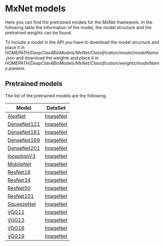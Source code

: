 ﻿# MxNet models

Here you can find the pretrained models for the MxNet framework. In the following table the information of the model, the model structure and the pretrained weights can be found.

To include a model in the API you have to download the model structure and place it in *HOMEPATH/DeepClas4BioModels/MxNet/Classification/model/modelName.json*  and download the weights and place it in *HOMEPATH/DeepClas4BioModels/MxNet/Classification/weights/modelName.params*.

## Pretrained models
The list of the pretrained models are the following.

| Model |  DataSet |
|-------|---------|
|[AlexNet](http://papers.nips.cc/paper/4824-imagenet-classification-with-deep-convolutional-neural-networks.pdf)| [ImageNet](http://www.image-net.org/) |
|[DenseNet121](https://arxiv.org/abs/1404.1869)| [ImageNet](http://www.image-net.org/) |
|[DenseNet161](https://arxiv.org/abs/1404.1869)| [ImageNet](http://www.image-net.org/) |
|[DenseNet169](https://arxiv.org/abs/1404.1869)| [ImageNet](http://www.image-net.org/) |
|[DenseNet201](https://arxiv.org/abs/1404.1869)| [ImageNet](http://www.image-net.org/) |
|[InceptionV3](https://arxiv.org/abs/1512.00567)| [ImageNet](http://www.image-net.org/) |
|[MobileNet](https://arxiv.org/abs/1704.04861)| [ImageNet](http://www.image-net.org/) |
|[ResNet18](https://arxiv.org/abs/1512.03385) | [ImageNet](http://www.image-net.org/) |
|[ResNet34](https://arxiv.org/abs/1512.03385) | [ImageNet](http://www.image-net.org/) |
|[ResNet50](https://arxiv.org/abs/1512.03385) | [ImageNet](http://www.image-net.org/) |
|[ResNet101](https://arxiv.org/abs/1512.03385) | [ImageNet](http://www.image-net.org/) |
|[SqueezeNet](https://arxiv.org/abs/1602.07360) | [ImageNet](http://www.image-net.org/) |
|[VGG11](https://arxiv.org/pdf/1409.1556.pdf) | [ImageNet](http://www.image-net.org/) |
|[VGG13](https://arxiv.org/pdf/1409.1556.pdf) | [ImageNet](http://www.image-net.org/) |
|[VGG16](https://arxiv.org/pdf/1409.1556.pdf) | [ImageNet](http://www.image-net.org/) |
|[VGG19](https://arxiv.org/pdf/1409.1556.pdf) | [ImageNet](http://www.image-net.org/) |